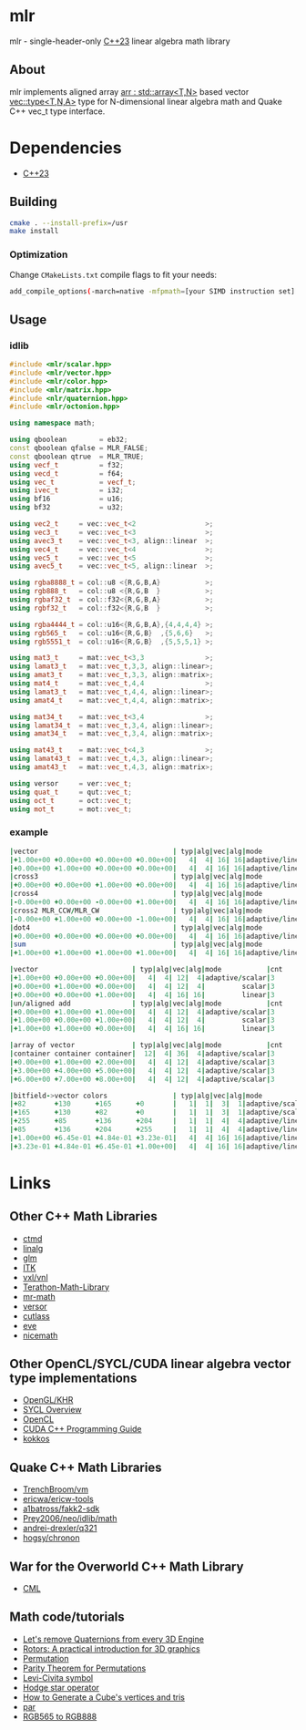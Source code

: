 # mlr

mlr - single-header-only [C++23][1] linear algebra math library

## About

mlr implements aligned array [arr : std::array<T,N>][3] based vector [vec::type<T,N,A>][4] type for N-dimensional linear algebra math and Quake C++ vec_t type interface.

# Dependencies

- [C++23][1]

## Building

```sh
cmake . --install-prefix=/usr
make install
```

### Optimization

Change `CMakeLists.txt` compile flags to fit your needs:
```sh
add_compile_options(-march=native -mfpmath=[your SIMD instruction set] -O3)
```

## Usage

### idlib
```c++
#include <mlr/scalar.hpp>
#include <mlr/vector.hpp>
#include <mlr/color.hpp>
#include <mlr/matrix.hpp>
#include <nlr/quaternion.hpp>
#include <mlr/octonion.hpp>

using namespace math;

using qboolean        = eb32;
const qboolean qfalse = MLR_FALSE;
const qboolean qtrue  = MLR_TRUE;
using vecf_t          = f32;
using vecd_t          = f64;
using vec_t           = vecf_t;
using ivec_t          = i32;
using bf16            = u16;
using bf32            = u32;

using vec2_t     = vec::vec_t<2                 >;
using vec3_t     = vec::vec_t<3                 >;
using avec3_t    = vec::vec_t<3, align::linear  >;
using vec4_t     = vec::vec_t<4                 >;
using vec5_t     = vec::vec_t<5                 >;
using avec5_t    = vec::vec_t<5, align::linear  >;

using rgba8888_t = col::u8 <{R,G,B,A}           >;
using rgb888_t   = col::u8 <{R,G,B  }           >;
using rgbaf32_t  = col::f32<{R,G,B,A}           >;
using rgbf32_t   = col::f32<{R,G,B  }           >;

using rgba4444_t = col::u16<{R,G,B,A},{4,4,4,4} >;
using rgb565_t   = col::u16<{R,G,B}  ,{5,6,6}   >;
using rgb5551_t  = col::u16<{R,G,B}  ,{5,5,5,1} >;

using mat3_t     = mat::vec_t<3,3               >;
using lamat3_t   = mat::vec_t,3,3, align::linear>;
using amat3_t    = mat::vec_t,3,3, align::matrix>;
using mat4_t     = mat::vec_t,4,4               >;
using lamat3_t   = mat::vec_t,4,4, align::linear>;
using amat4_t    = mat::vec_t,4,4, align::matrix>;

using mat34_t    = mat::vec_t<3,4               >;
using lamat34_t  = mat::vec_t,3,4, align::linear>;
using amat34_t   = mat::vec_t,3,4, align::matrix>;

using mat43_t    = mat::vec_t<4,3               >;
using lamat43_t  = mat::vec_t,4,3, align::linear>;
using amat43_t   = mat::vec_t,4,3, align::matrix>;

using versor     = ver::vec_t;
using quat_t     = qut::vec_t;
using oct_t      = oct::vec_t;
using mot_t      = mot::vec_t;
```
### example
```fortran
|vector                                 | typ|alg|vec|alg|mode           |cnt
|+1.00e+00 +0.00e+00 +0.00e+00 +0.00e+00|   4|  4| 16| 16|adaptive/linear|4
|+0.00e+00 +1.00e+00 +0.00e+00 +0.00e+00|   4|  4| 16| 16|adaptive/linear|4
|cross3                                 | typ|alg|vec|alg|mode           |cnt
|+0.00e+00 +0.00e+00 +1.00e+00 +0.00e+00|   4|  4| 16| 16|adaptive/linear|4
|cross4                                 | typ|alg|vec|alg|mode           |cnt
|-0.00e+00 +0.00e+00 -0.00e+00 +1.00e+00|   4|  4| 16| 16|adaptive/linear|4
|cross2 MLR_CCW/MLR_CW                  | typ|alg|vec|alg|mode           |cnt
|-0.00e+00 +1.00e+00 +0.00e+00 -1.00e+00|   4|  4| 16| 16|adaptive/linear|4
|dot4                                   | typ|alg|vec|alg|mode           |cnt
|+0.00e+00 +0.00e+00 +0.00e+00 +0.00e+00|   4|  4| 16| 16|adaptive/linear|4
|sum                                    | typ|alg|vec|alg|mode           |cnt
|+1.00e+00 +1.00e+00 +1.00e+00 +1.00e+00|   4|  4| 16| 16|adaptive/linear|4

|vector                       | typ|alg|vec|alg|mode           |cnt
|+1.00e+00 +0.00e+00 +0.00e+00|   4|  4| 12|  4|adaptive/scalar|3
|+0.00e+00 +1.00e+00 +0.00e+00|   4|  4| 12|  4|         scalar|3
|+0.00e+00 +0.00e+00 +1.00e+00|   4|  4| 16| 16|         linear|3
|un/aligned add               | typ|alg|vec|alg|mode           |cnt
|+0.00e+00 +1.00e+00 +1.00e+00|   4|  4| 12|  4|adaptive/scalar|3
|+1.00e+00 +0.00e+00 +1.00e+00|   4|  4| 12|  4|         scalar|3
|+1.00e+00 +1.00e+00 +0.00e+00|   4|  4| 16| 16|         linear|3

|array of vector              | typ|alg|vec|alg|mode           |cnt
|container container container|  12|  4| 36|  4|adaptive/scalar|3
|+0.00e+00 +1.00e+00 +2.00e+00|   4|  4| 12|  4|adaptive/scalar|3
|+3.00e+00 +4.00e+00 +5.00e+00|   4|  4| 12|  4|adaptive/scalar|3
|+6.00e+00 +7.00e+00 +8.00e+00|   4|  4| 12|  4|adaptive/scalar|3

|bitfield->vector colors                | typ|alg|vec|alg|mode           |cnt
|+82       +130      +165      +0       |   1|  1|  3|  1|adaptive/scalar|3
|+165      +130      +82       +0       |   1|  1|  3|  1|adaptive/scalar|3
|+255      +85       +136      +204     |   1|  1|  4|  4|adaptive/linear|4
|+85       +136      +204      +255     |   1|  1|  4|  4|adaptive/linear|4
|+1.00e+00 +6.45e-01 +4.84e-01 +3.23e-01|   4|  4| 16| 16|adaptive/linear|4
|+3.23e-01 +4.84e-01 +6.45e-01 +1.00e+00|   4|  4| 16| 16|adaptive/linear|4
```
# Links
## Other C++ Math Libraries
- [ctmd][32]
- [linalg][28]
- [glm][35]
- [ITK][8]
- [vxl/vnl][9]
- [Terathon-Math-Library][10]
- [mr-math][11]
- [versor][12]
- [cutlass][33]
- [eve][34]
- [nicemath][36]
## Other OpenCL/SYCL/CUDA linear algebra vector type implementations
- [OpenGL/KHR][2]
- [SYCL Overview][23]
- [OpenCL][24]
- [CUDA C++ Programming Guide][25]
- [kokkos][37]
## Quake C++ Math Libraries
- [TrenchBroom/vm][5]
- [ericwa/ericw-tools][26]
- [a1batross/fakk2-sdk][21]
- [Prey2006/neo/idlib/math][22]
- [andrei-drexler/q321][27]
- [hogsy/chronon][29]
## War for the Overworld C++ Math Library 
- [CML][20]
## Math code/tutorials
- [Let's remove Quaternions from every 3D Engine][31]
- [Rotors: A practical introduction for 3D graphics][30]
- [Permutation][13]
- [Parity Theorem for Permutations][14]
- [Levi-Civita symbol][15]
- [Hodge star operator][16]
- [How to Generate a Cube's vertices and tris][17]
- [par][18]
- [RGB565 to RGB888][19]

[1]: https://isocpp.org/
[2]: https://github.com/KhronosGroup/OpenGL-Registry/blob/main/api/GL/glcorearb.h
[3]: https://github.com/jopadan/mlr/blob/main/include/mlr/array.hpp
[4]: https://github.com/jopadan/mlr/blob/main/include/mlr/vector.hpp

[5]: https://github.com/TrenchBroom/TrenchBroom/tree/master/lib/vm
[26]: https://github.com/ericwa/ericw-tools/blob/main/include/common/qvec.hh
[6]: https://github.com/quakeforge/quakeforge/tree/master/include/QF/simd
[7]: https://github.com/fte-team/fteqw
[27]: https://github.com/andrei-drexler/q321/blob/main/src/engine/math.h
[29]: https://github.com/hogsy/chronon/blob/master/qcommon/include/qcommon/math_vector.h

[8]: https://github.com/InsightSoftwareConsortium/ITK
[9]: https://github.com/vxl/vxl/tree/master/core/vnl
[10]: https://github.com/EricLengyel/Terathon-Math-Library
[11]: https://github.com/4J-company/mr-math/
[12]: https://github.com/wolftype/versor/

[13]: https://en.wikipedia.org/wiki/Permutation
[14]: https://maa.org/book/export/html/115646
[15]: https://en.wikipedia.org/wiki/Levi-Civita_symbol
[16]: https://en.wikipedia.org/wiki/Hodge_star_operator
[17]: https://catonif.github.io/cube/
[18]: https://github.com/prideout/par/
[19]: https://retrocomputing.stackexchange.com/questions/27400/what-is-the-most-accurate-way-to-map-6-bit-vga-palette-to-8-bit
[20]: https://github.com/demianmnave/CML
[21]: https://github.com/a1batross/fakk2-sdk/blob/master/source/source/qcommon/vector.h
[22]: https://github.com/FriskTheFallenHuman/Prey2006/blob/master/neo/idlib/math
[23]: https://www.khronos.org/sycl/
[24]: https://www.khronos.org/opencl/
[25]: https://docs.nvidia.com/cuda/cuda-c-programming-guide/
[28]: https://github.com/SideShowBoBGOT/linalg-conan
[30]: https://jacquesheunis.com/post/rotors/
[31]: https://marctenbosch.com/quaternions/
[32]: https://github.com/uomrobotic/ctmd/
[33]: https://github.com/NVIDIA/cutlass/
[34]: https://github.com/jfalcou/eve/
[35]: https://github.com/g-truc/glm/
[36]: https://github.com/nicebyte/nicemath/
[37]: https://github.com/kokkos/kokkos/
